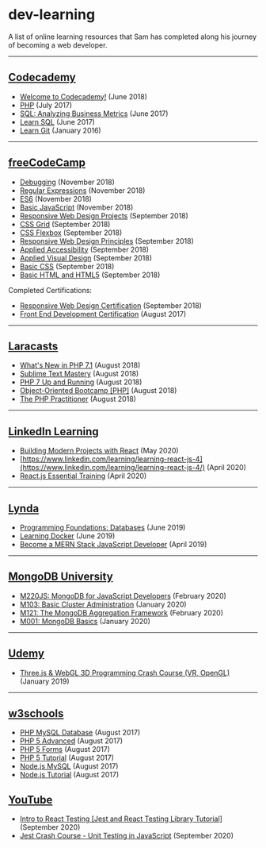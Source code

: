 # dev-learning

A list of online learning resources that Sam has completed along his journey of becoming a web developer.

---

## [Codecademy](https://www.codecademy.com/)

- [Welcome to Codecademy!](https://www.codecademy.com/learn/welcome-to-codecademy) (June 2018)
- [PHP](https://www.codecademy.com/en/tracks/php) (July 2017)
- [SQL: Analyzing Business Metrics](https://www.codecademy.com/learn/sql-analyzing-business-metrics) (June 2017)
- [Learn SQL](https://www.codecademy.com/learn/learn-sql) (June 2017)
- [Learn Git](https://www.codecademy.com/learn/learn-git) (January 2016)

---

## [freeCodeCamp](http://freecodecamp.org/)

- [Debugging](https://learn.freecodecamp.org/javascript-algorithms-and-data-structures/debugging) (November 2018)
- [Regular Expressions](https://learn.freecodecamp.org/javascript-algorithms-and-data-structures/regular-expressions) (November 2018)
- [ES6](https://learn.freecodecamp.org/javascript-algorithms-and-data-structures/es6) (November 2018)
- [Basic JavaScript](https://learn.freecodecamp.org/javascript-algorithms-and-data-structures/basic-javascript) (November 2018)
- [Responsive Web Design Projects](https://learn.freecodecamp.org/responsive-web-design/responsive-web-design-projects) (September 2018)
- [CSS Grid](https://learn.freecodecamp.org/responsive-web-design/css-grid) (September 2018)
- [CSS Flexbox](https://learn.freecodecamp.org/responsive-web-design/css-flexbox) (September 2018)
- [Responsive Web Design Principles](https://learn.freecodecamp.org/responsive-web-design/responsive-web-design-principles) (September 2018)
- [Applied Accessibility](https://learn.freecodecamp.org/responsive-web-design/applied-accessibility) (September 2018)
- [Applied Visual Design](https://learn.freecodecamp.org/responsive-web-design/applied-visual-design) (September 2018)
- [Basic CSS](https://learn.freecodecamp.org/responsive-web-design/basic-css) (September 2018)
- [Basic HTML and HTML5](https://learn.freecodecamp.org/responsive-web-design/basic-html-and-html5) (September 2018)

Completed Certifications:

- [Responsive Web Design Certification](https://www.freecodecamp.org/certification/samlegros/responsive-web-design) (September 2018)
- [Front End Development Certification](https://www.freecodecamp.org/certification/samlegros/legacy-front-end) (August 2017)

---

## [Laracasts](https://laracasts.com/)

- [What's New in PHP 7.1](https://laracasts.com/series/whats-new-in-php-7-1) (August 2018)
- [Sublime Text Mastery](https://laracasts.com/series/sublime-text-mastery) (August 2018)
- [PHP 7 Up and Running](https://laracasts.com/series/php7-up-and-running) (August 2018)
- [Object-Oriented Bootcamp [PHP]](https://laracasts.com/series/object-oriented-bootcamp-in-php) (August 2018)
- [The PHP Practitioner](https://laracasts.com/series/php-for-beginners) (August 2018)

---

## [LinkedIn Learning](https://www.linkedin.com/learning/)

- [Building Modern Projects with React](https://www.linkedin.com/learning/building-modern-projects-with-react/) (May 2020)
- [https://www.linkedin.com/learning/learning-react-js-4](https://www.linkedin.com/learning/learning-react-js-4/) (April 2020)
- [React.js Essential Training](https://www.linkedin.com/learning/react-js-essential-training-3) (April 2020)

---

## [Lynda](https://www.lynda.com/)

- [Programming Foundations: Databases](https://www.lynda.com/SQL-tutorials/Programming-Foundations-Databases/784293-2.html) (June 2019)
- [Learning Docker](https://www.lynda.com/Docker-tutorials/Learning-Docker/721901-2.html) (June 2019)
- [Become a MERN Stack JavaScript Developer](https://www.lynda.com/learning-paths/Web/become-a-mern-stack-javascript-developer) (April 2019)

---

## [MongoDB University](https://university.mongodb.com/)

- [M220JS: MongoDB for JavaScript Developers](https://university.mongodb.com/mercury/M220JS/2020_February_4/overview) (February 2020)
- [M103: Basic Cluster Administration](https://university.mongodb.com/mercury/M103/2020_January_7/overview) (January 2020)
- [M121: The MongoDB Aggregation Framework](https://university.mongodb.com/mercury/M121/2020_January_21/overview) (February 2020)
- [M001: MongoDB Basics](https://university.mongodb.com/mercury/M001/2019_December_17/overview) (January 2020)

---

## [Udemy](https://www.udemy.com)

- [Three.js & WebGL 3D Programming Crash Course (VR, OpenGL)](https://www.udemy.com/threejs-programming/) (January 2019)

---

## [w3schools](https://www.w3schools.com/)

- [PHP MySQL Database](https://www.w3schools.com/php/php_mysql_intro.asp) (August 2017)
- [PHP 5 Advanced](https://www.w3schools.com/php/php_arrays_multi.asp) (August 2017)
- [PHP 5 Forms](https://www.w3schools.com/php/php_forms.asp) (August 2017)
- [PHP 5 Tutorial](https://www.w3schools.com/php/default.asp) (August 2017)
- [Node.js MySQL](https://www.w3schools.com/nodejs/nodejs_mysql.asp) (August 2017)
- [Node.js Tutorial](https://www.w3schools.com/nodejs/default.asp) (August 2017)

## [YouTube](https://www.youtube.com/)

- [Intro to React Testing [Jest and React Testing Library Tutorial]](https://www.youtube.com/watch?v=ZmVBCpefQe8) (September 2020)
- [Jest Crash Course - Unit Testing in JavaScript](https://www.youtube.com/watch?v=7r4xVDI2vho) (September 2020)
